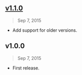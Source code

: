 ## [v1.1.0]
> Sep  7, 2015

* Add support for older versions.

## v1.0.0
> Sep  7, 2015

* First release.

[v1.1.0]: https://github.com/rstacruz/flynn-cluster-backup/compare/v1.0.0...v1.1.0
